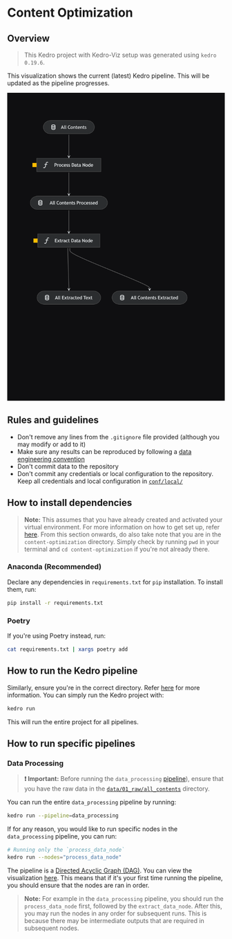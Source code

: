 # Content Optimization

## Overview

> This Kedro project with Kedro-Viz setup was generated using `kedro 0.19.6`.

This visualization shows the current (latest) Kedro pipeline. This will be updated as the pipeline progresses.

<a id="kedro-pipeline"></a>
![kedro-pipeline](docs/images/kedro-pipeline.png "Kedro Pipeline")

## Rules and guidelines

- Don't remove any lines from the `.gitignore` file provided (although you may modify or add to it)
- Make sure any results can be reproduced by following a [data engineering convention](https://docs.kedro.org/en/stable/faq/faq.html#what-is-data-engineering-convention)
- Don't commit data to the repository
- Don't commit any credentials or local configuration to the repository. Keep all credentials and local configuration in [`conf/local/`](conf/local)

## How to install dependencies

<a id="note"></a>
> **Note:** This assumes that you have already created and activated your virtual environment. For more information on how to get set up, refer [here](../README.md#installation). From this section onwards, do also take note that you are in the `content-optimization` directory. Simply check by running `pwd` in your terminal and `cd content-optimization` if you're not already there.

### Anaconda (Recommended)

Declare any dependencies in `requirements.txt` for `pip` installation. To install them, run:

```bash
pip install -r requirements.txt
```

### Poetry

If you're using Poetry instead, run:

```bash
cat requirements.txt | xargs poetry add
```

## How to run the Kedro pipeline

Similarly, ensure you're in the correct directory. Refer [here](#note) for more information. You can simply run the Kedro project with:

```bash
kedro run
```

This will run the entire project for all pipelines.

## How to run specific pipelines

### Data Processing

> **❗ Important:** Before running the `data_processing` [pipeline](src/content_optimization/pipelines/data_processing/pipeline.py)), ensure that you have the raw data in the [`data/01_raw/all_contents`](../content-optimization/data/01_raw/all_contents) directory.

You can run the entire `data_processing` pipeline by running:

```bash
kedro run --pipeline=data_processing
```

If for any reason, you would like to run specific nodes in the `data_processing` pipeline, you can run:

```bash
# Running only the `process_data_node`
kedro run --nodes="process_data_node"
```

The pipeline is a [Directed Acyclic Graph (DAG)](https://en.wikipedia.org/wiki/Directed_acyclic_graph). You can view the visualization [here](#kedro-pipeline). This means that if it's your first time running the pipeline, you should ensure that the nodes are ran in order.

> **Note:** For example in the `data_processing` pipeline, you should run the `process_data_node` first, followed by the `extract_data_node`. After this, you may run the nodes in any order for subsequent runs. This is because there may be intermediate outputs that are required in subsequent nodes.
